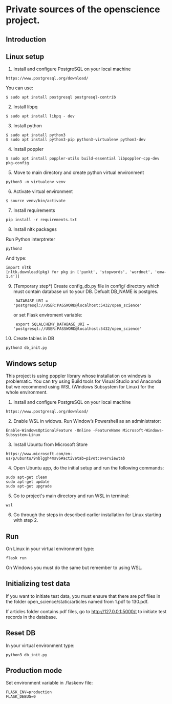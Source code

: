 # Private sources of the openscience project.

Introduction
------------

Linux setup
------------

  1. Install and configure PostgreSQL on your local machine

    https://www.postgresql.org/download/
    
   You can use:
   
    $ sudo apt install postgresql postgresql-contrib

  2. Install libpq

    $ sudo apt install libpq - dev
    
  3. Install python

    $ sudo apt install python3
    $ sudo apt install python3-pip python3-virtualenv python3-dev
    
  4. Install poppler 
  
    $ sudo apt install poppler-utils build-essential libpoppler-cpp-dev pkg-config
      
  5. Move to main directory and create python virtual environment

    python3 -m virtualenv venv
  
  6. Activate virtual environment

    $ source venv/bin/activate
  
  7. Install requirements
  
    pip install -r requirements.txt
  
  8. Install nltk packages
  
   Run Python interptreter 
     
    python3
     
   And type:
   
    import nltk
    [nltk.download(pkg) for pkg in ['punkt', 'stopwords', 'wordnet', 'omw-1.4']]
     
  
  9. (Temporary step*) Create config_db.py file in config/ directory which must contain database uri to your DB. Defualt DB_NAME is postgres.

          DATABASE_URI = 'postgresql://USER:PASSWORD@localhost:5432/open_science'
 
      or set Flask enviroment variable: 
     
          export SQLALCHEMY_DATABASE_URI = 'postgresql://USER:PASSWORD@localhost:5432/open_science'  
      
  10. Create tables in DB

    python3 db_init.py


Windows setup
------------

This project is using poppler library whose installation on windows is problematic. You can try using Build tools for Visual Studio and Anaconda but we recommend using WSL (Windows Subsystem for Linux) for the whole environment.
      
  1. Install and configure PostgreSQL on your local machine
  
    https://www.postgresql.org/download/
  
  2. Enable WSL in widows. Run Window’s Powershell as an administrator:
     
    Enable-WindowsOptionalFeature -Online -FeatureName Microsoft-Windows-Subsystem-Linux
    
  3. Install Ubuntu from Microsoft Store
  
    https://www.microsoft.com/en-us/p/ubuntu/9nblggh4msv6#activetab=pivot:overviewtab

  4. Open Ubuntu app, do the initial setup and run the following commands:
      
    sudo apt-get clean
    sudo apt-get update
    sudo apt-get upgrade

    
  5. Go to project's main directory and run WSL in terminal:

    wsl

  6. Go through the steps in described earlier installation for Linux starting with step 2.
 

  
Run
------------

On Linux in your virtual environment type:

    flask run
 
On Windows you must do the same but remember to using WSL.
 
Initializing test data
------------

If you want to initiate test data, you must ensure that there are pdf files in the folder open_science/static/articles named from 1.pdf to 130.pdf.

If articles folder contains pdf files, go to http://127.0.0.1:5000/t to initiate test records in the database.


Reset DB
------------
In your virtual environment type:

    python3 db_init.py


Production mode
------------

Set environment variable in .flaskenv file:

    FLASK_ENV=production
    FLASK_DEBUG=0

